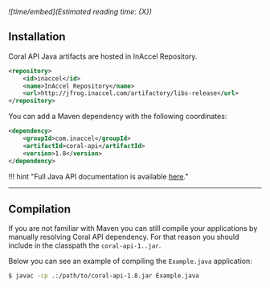 *![time/embed](Estimated reading time: {X})*

## Installation

Coral API Java artifacts are hosted in InAccel Repository.

```xml
<repository>
	<id>inaccel</id>
	<name>InAccel Repository</name>
	<url>http://jfrog.inaccel.com/artifactory/libs-release</url>
</repository>
```

You can add a Maven dependency with the following coordinates:

```xml
<dependency>
	<groupId>com.inaccel</groupId>
	<artifactId>coral-api</artifactId>
	<version>1.8</version>
</dependency>
```

!!! hint "Full Java API documentation is available [here](/api/java)."

---

## Compilation

If you are not familiar with Maven you can still compile your applications by
manually resolving Coral API dependency. For that reason you should include in
the classpath the `coral-api-1..jar`.

Below you can see an example of compiling the `Example.java` application:

```bash
$ javac -cp .:/path/to/coral-api-1.8.jar Example.java
```
